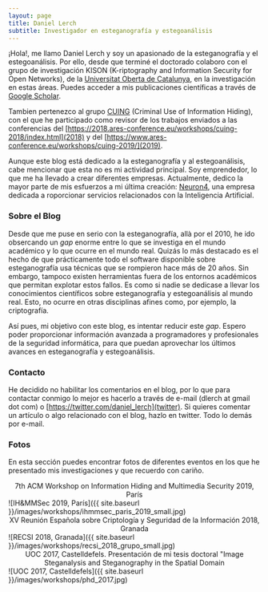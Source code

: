 ```yaml
---
layout: page
title: Daniel Lerch
subtitle: Investigador en esteganografía y estegoanálisis
---
```


¡Hola!, me llamo Daniel Lerch y soy un apasionado de la esteganografía y el estegoanálisis. Por ello, desde que terminé el doctorado colaboro con el grupo de investigación KISON (K-riptography and Information Security for Open Networks), de la [Universitat Oberta de Catalunya](https://www.uoc.edu/), en la investigación en estas áreas. Puedes acceder a mis publicaciones científicas a través de [Google Scholar](https://scholar.google.es/citations?user=5ggVkxMAAAAJ&hl=es).

Tambien pertenezco al grupo [CUING](https://cuing.org/) (Criminal Use of Information Hiding), con el que he participado como revisor de los trabajos enviados a las conferencias del [https://2018.ares-conference.eu/workshops/cuing-2018/index.html](2018) y del [https://www.ares-conference.eu/workshops/cuing-2019/](2019).

Aunque este blog está dedicado a la esteganografía y al estegoanálisis, cabe mencionar que esta no es mi actividad principal. Soy emprendedor, lo que me ha llevado a crear diferentes empresas. Actualmente, dedico la mayor parte de mis esfuerzos a mi última creación: [Neuron4](http://neuron4.com/), una empresa dedicada a roporcionar servicios relacionados con la Inteligencia Artificial.


### Sobre el Blog
Desde que me puse en serio con la esteganografía, allà por el 2010, he ido obsercando un *gap* enorme entre lo que se investiga en el mundo académico y lo que ocurre en el mundo real. Quizás lo más destacado es el hecho de que prácticamente todo el software disponible sobre esteganografía usa técnicas que se rompieron hace más de 20 años. Sin embargo, tampoco existen herramientas fuera de los entornos académicos que permitan explotar estos fallos. Es como si nadie se dedicase a llevar los conocimientos científicos sobre esteganografía y estegoanálisis al mundo real. Esto, no ocurre en otras disciplinas afines como, por ejemplo, la criptografía.

Así pues, mi objetivo con este blog, es intentar reducir este *gap*. Espero poder proporcionar información avanzada a programadores y profesionales de la seguridad informática, para que puedan aprovechar los últimos avances en esteganografía y estegoanálisis.


### Contacto
He decidido no habilitar los comentarios en el blog, por lo que para contactar conmigo lo mejor es hacerlo a través de e-mail (dlerch at gmail dot com) o [https://twitter.com/daniel_lerch](twitter). Si quieres comentar un artículo o algo relacionado con el blog, hazlo en twitter. Todo lo demás por e-mail.



### Fotos
En esta sección puedes encontrar fotos de diferentes eventos en los que he presentado mis investigaciones y que recuerdo con cariño.

<center>7th ACM Workshop on Information Hiding and Multimedia Security 2019, París</center>
![IH&MMSec 2019, París]({{ site.baseurl }}/images/workshops/ihmmsec_paris_2019_small.jpg)

<center>XV Reunión Española sobre Criptología y Seguridad de la Información 2018, Granada</center>
![RECSI 2018, Granada]({{ site.baseurl }}/images/workshops/recsi_2018_grupo_small.jpg)

<center>UOC 2017, Castelldefels. Presentación de mi tesis doctoral "Image Steganalysis and Steganography in the Spatial Domain</center>
![UOC 2017, Castelldefels]({{ site.baseurl }}/images/workshops/phd_2017.jpg)





